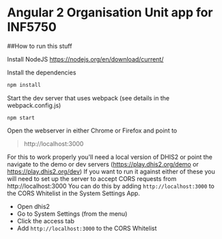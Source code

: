 # Angular 2 Organisation Unit app for INF5750

##How to run this stuff

Install NodeJS
https://nodejs.org/en/download/current/

Install the dependencies
```bash
npm install
```

Start the dev server that uses webpack (see details in the webpack.config.js)
```
npm start
```

Open the webserver in either Chrome or Firefox and point to
> http://localhost:3000

For this to work properly you'll need a local version of DHIS2 or point the navigate to the demo or dev servers (https://play.dhis2.org/demo or https://play.dhis2.org/dev)
If you want to run it against either of these you will need to set up the server to accept CORS requests from http://localhost:3000
You can do this by adding `http://localhost:3000` to the CORS Whitelist in the System Settings App.

- Open dhis2
- Go to System Settings (from the menu)
- Click the access tab
- Add `http://localhost:3000` to the CORS Whitelist
